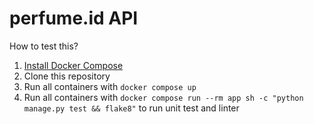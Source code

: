 # perfume.id API

How to test this?

1. [Install Docker Compose](https://docs.docker.com/compose/install/)
1. Clone this repository
1. Run all containers with `docker compose up`
1. Run all containers with `docker compose run --rm app sh -c "python manage.py test && flake8"` to run unit test and linter
